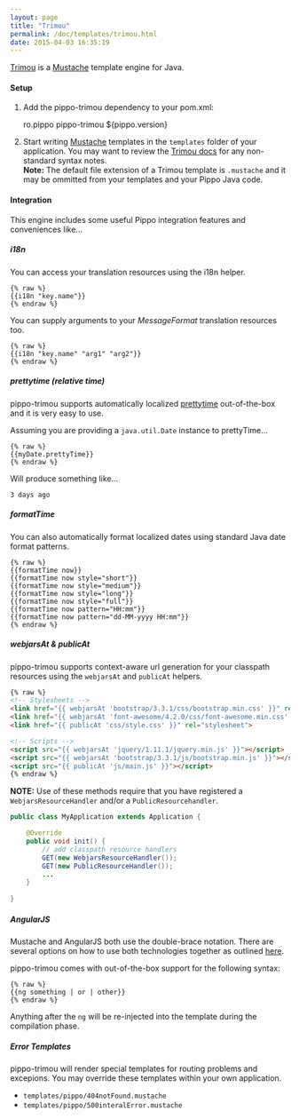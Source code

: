 ```yaml
---
layout: page
title: "Trimou"
permalink: /doc/templates/trimou.html
date: 2015-04-03 16:35:19
---
```


[Trimou][trimou] is a [Mustache][mustache] template engine for Java.

#### Setup

1) Add the pippo-trimou dependency to your pom.xml:

    <dependency>
        <groupId>ro.pippo</groupId>
        <artifactId>pippo-trimou</artifactId>
        <version>${pippo.version}</version>
    </dependency>

2)  Start writing [Mustache][mustache] templates in the `templates` folder of your application.  You may want to review the [Trimou docs](http://trimou.org/doc/latest.html) for any non-standard syntax notes.  
**Note:** The default file extension of a Trimou template is `.mustache` and it may be ommitted from your templates and your Pippo Java code.

#### Integration

This engine includes some useful Pippo integration features and conveniences like... 

##### i18n

You can access your translation resources using the i18n helper.

	{% raw %}
	{{i18n "key.name"}}
	{% endraw %}

You can supply arguments to your *MessageFormat* translation resources too.

    {% raw %}
    {{i18n "key.name" "arg1" "arg2"}}
    {% endraw %}

##### prettytime (relative time)

pippo-trimou supports automatically localized [prettytime][prettytime] out-of-the-box and it is very easy to use.

Assuming you are providing a `java.util.Date` instance to prettyTime...

    {% raw %}
    {{myDate.prettyTime}}
    {% endraw %}
    
Will produce something like...

    3 days ago

##### formatTime

You can also automatically format localized dates using standard Java date format patterns.

	{% raw %}
    {{formatTime now}}
    {{formatTime now style="short"}}
    {{formatTime now style="medium"}}
    {{formatTime now style="long"}}
    {{formatTime now style="full"}}
    {{formatTime now pattern="HH:mm"}}
    {{formatTime now pattern="dd-MM-yyyy HH:mm"}}
    {% endraw %}

##### webjarsAt & publicAt

pippo-trimou supports context-aware url generation for your classpath resources using the `webjarsAt` and `publicAt` helpers.

```html
{% raw %}
<!-- Stylesheets -->
<link href="{{ webjarsAt 'bootstrap/3.3.1/css/bootstrap.min.css' }}" rel="stylesheet">
<link href="{{ webjarsAt 'font-awesome/4.2.0/css/font-awesome.min.css' }}" rel="stylesheet">
<link href="{{ publicAt 'css/style.css' }}" rel="stylesheet">

<!-- Scripts -->
<script src="{{ webjarsAt 'jquery/1.11.1/jquery.min.js' }}"></script>
<script src="{{ webjarsAt 'bootstrap/3.3.1/js/bootstrap.min.js' }}"></script>
<script src="{{ publicAt 'js/main.js' }}"></script>
{% endraw %}
```

**NOTE:** Use of these methods require that you have registered a `WebjarsResourceHandler` and/or a `PublicResourcehandler`.

```java
public class MyApplication extends Application {

	@Override
    public void init() {
        // add classpath resource handlers
        GET(new WebjarsResourceHandler());
        GET(new PublicResourceHandler());
        ...
    }
    
}
```

##### AngularJS

Mustache and AngularJS both use the double-brace notation.  There are several options on how to use both technologies together as outlined [here](https://github.com/trimou/trimou/wiki/How-to-render-a-template-with-braces-delimiters).

pippo-trimou comes with out-of-the-box support for the following syntax:

    {% raw %}
    {{ng something | or | other}}
    {% endraw %}

Anything after the `ng` will be re-injected into the template during the compilation phase.

##### Error Templates

pippo-trimou will render special templates for routing problems and excepions.  You may override these templates 
within your own application.

- `templates/pippo/404notFound.mustache`
- `templates/pippo/500interalError.mustache`

[trimou]: http://trimou.org
[mustache]: https://mustache.github.io/mustache.5.html
[prettytime]: http://ocpsoft.org/prettytime
